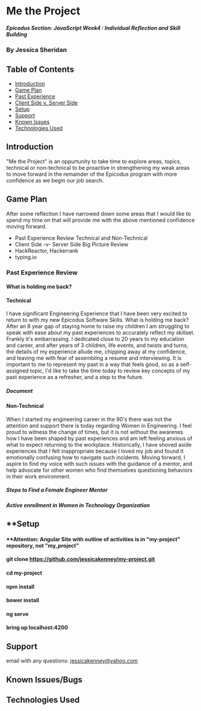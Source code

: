 # Me the Project 

##### Epicodus Section: JavaScript Week4 : Individual Reflection and Skill Building 

### By Jessica Sheridan

## Table of Contents

- [Introduction](#introduction)
- [Game Plan](#game-plan)
- [Past Experience](#past-experience-review)
- [Client Side v. Server Side](#client-side-v.-server-side)
- [Setup](#setup)
- [Support](#support)
- [Known Issues](#known-issues/bugs)
- [Technologies Used](#technologies-used)


## Introduction

"Me the Project" is an oppurtunity to take time to explore areas, topics, technical or
non-technical to be proactive in strengthening my weak areas to move forward in the
remainder of the Epicodus program with more confidence as we begin our job search.

## Game Plan 
After some reflection I have narrowed down some areas that I would like to spend my time
on that will provide me with the above mentioned confidence moving forward.

* Past Experience Review Technical and Non-Technical
* Client Side -v- Server Side Big Picture Review
* HackReactor, Hackerrank
* typing.io 

### Past Experience Review

#### What is holding me back? 

#### Technical
I have significant Engineering Experience that I have been very excited to return to
with my new Epicodus Software Skills. What is holding me back? After an 8 year gap of
staying home to raise my children I am struggling to speak with ease about my
past experiences to accurately reflect my skillset. Frankly it's embarrassing. I dedicated
close to 20 years to my education and career, and after years of 3 children, life events,
and twists and turns, the details of my experience allude me, chipping away at my confidence,
and leaving me with fear of assembling a resume and interviewing. It is important to me to 
represent my past in a way that feels good, so as a self-assigned topic, I'd like to take 
the time today to review key concepts of my past experience as a refresher, and a step to the future.

##### Document

#### Non-Technical
When I started my engineering career in the 90's there was not the attention and support there
is today regarding Women in Engineering. I feel proud to witness the change of times, but it
is not without the awarenes how I have been shaped by past experiences and am left feeling anxious
of what to expect returning to the workplace. Historically, I have shoved aside experiences that 
I felt inappropriate because I loved my job and found it emotionally confusing how to navigate
such incidents. Moving forward, I aspire to find my voice with such issues with the guidance of 
a mentor, and help advocate for other women who find themselves questioning behaviors in their 
work environment. 

##### Steps to Find a Female Engineer Mentor
##### Active enrollment in Women in Technology Organization 


#### 
#### 

## **Setup
#### **Attention: Angular Site with outline of activities is in "my-project" repository, not "my_project"
#### git clone https://github.com/jessicakenney/my-project.git
#### cd my-project
#### npm install
#### bower install
#### ng serve
#### bring up localhost:4200

## Support 
email with any questions: jessicakenney@yahoo.com

## Known Issues/Bugs

## Technologies Used
